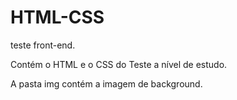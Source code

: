 # HTML-CSS
teste front-end.

Contém o HTML e o CSS do Teste a nível de estudo.

A pasta img contém a imagem de background.
